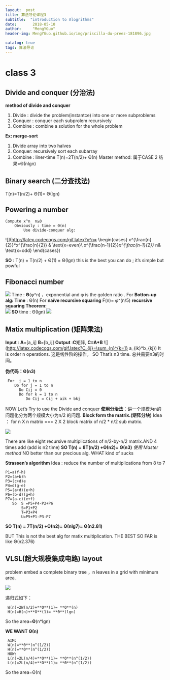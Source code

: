 ```yaml
---
layout:  post  
title: 算法导论课程3
subtitle:  "introduction to Alogrithms"
date:       2018-05-10
author:     "MengYGuo"
header-img: MengYGuo.github.io/img/priscilla-du-preez-181896.jpg

catalog: true
tags: 算法导论
---
```


# class 3 
## **Divide and conquer (分治法)**

**method of divide and conquer**

 1. Divide  : divide the problem(instantce) into one or more subproblems
 2. Conquer : conquer each subprolem recursively  
 3. Combine : combine a solution for the whole problem

**Ex: merge-sort** 
 1. Divide array into two halves 
 2. Conquer: recursively sort each subarray
 3. Combine : liner-time 
T(n)=2T(n/2)+ Θ(n)
Master method:  属于CASE 2   结果=Θ(nlgn)

## **Binary search (二分查找法)**
 T(n)=T(n/2)+ Θ(1)= Θ(lgn)
 
 ## **Powering a number**
 
    Compute x^n  n≥0    
        Obviously : time = Θ(n)
            Use divide-conquer alg:
            
![](http://latex.codecogs.com/gif.latex?x^n=
\begin{cases}
x^{\frac{n}{2}}*x^{\frac{n}{2}} & \text{x=even}\\
x^{\frac{n-1}{2}}*x^{\frac{n-1}{2}}* n& \text{x=odd}
\end{cases})
     
**SO** : T(n) = T(n/2) + Θ(1) = Θ(lgn)  this is the best you can do ; it’s simple but powful

## **Fibonacci number** 
![](https://github.com/MengYGuo/MengYGuo.github.io/blob/master/img/算法导论image/class3-0.png?raw=true)
Time : **Θ**(φ^n) ，exponential and φ is the golden ratio .
For **Botton-up alg: Time** : Θ(n) 
For **naïve recursive squaring**  F(n)= φ^(n/5) 
    **recursive squaring Theorem:**    
![](https://github.com/MengYGuo/MengYGuo.github.io/blob/master/img/算法导论image/class3-01.png?raw=true)
**SO** time : Θ(lgn)
![](https://github.com/MengYGuo/MengYGuo.github.io/blob/master/img/算法导论image/class3-1.png?raw=true)
 
 
 
 
##  **Matix multiplication (矩阵乘法)**
 **Input** : **A**=[a_ij] **B**=[b_ij]
 **Output** :**C**矩阵, **C=A*B**
![](http://latex.codecogs.com/gif.latex?C_{ij}=\sum_{n}^{k=1} a_{ik}*b_{kj})
It is order n operations. 这是线性阶的操作。
SO That’s n3 time. 总共需要n3的时间。

**伪代码：Θ(n3)**
  
     For  i = 1 to n 
        Do for j = 1 to n
          Do Cij = 0 
          Do for k = 1 to n
             Do Cij = Cij + aik + bkj 
           
NOW Let’s Try to use the Divide and conquer
**使用分治法**：讲一个规模为n的问题化分为两个规模大小为n/2 的问题.
**Block form the matrix.(矩阵分块)**
Idea ： for n X n matrix === 2 X 2 block matrix of n/2 * n/2 sub matrix.

![](https://github.com/MengYGuo/MengYGuo.github.io/blob/master/img/算法导论image/class3-1.png?raw=true)

There are like eight recursive multiplications of n/2-by-n/2 matrix.AND 4 times add (add is n2 time)
**SO T(n) = 8T(n/2) +Θ(n2)= Θ(n3)** *使用 Master method*
NO better than our precious alg.
WHAT kind of sucks 

**Strassen’s algorithm**
Idea : reduce the number of multiplications    from 8 to 7

    P1=a(f-h)
    P2=(a+b)h
    P3=(c+d)e
    P4=d(g-e)
    P5=(a+d)(e+h)
    P6=(b-d)(g+h)
    P7=(a-c)(e+f)
       So  S =P5+P4-P2+P6
           S=P1+P2
           T=P3+P4
           U=P5+P1-P3-P7

**SO T(n) =  7T(n/2) +Θ(n2)= Θ(nlg7)= Θ(n2.81)**

BUT This is not the best alg for matix multiplication.
THE BEST SO FAR is like Θ(n2.376)


 
## **VLSL(超大规模集成电路) layout** 
 problem embed a complete binary tree ，n leaves in a grid with minimum area.

![](https://github.com/MengYGuo/MengYGuo.github.io/blob/master/img/算法导论image/class3-3.png?raw=true)

递归式如下：

     W(n)=2W(n/2)+**O**(1)= **Θ**(n)
     H(n)=H(n)+**O**(1)= **Θ**(lgn)
 So the area=**Θ**(n*lgn)

**WE WANT  Θ(n)**

     AIM:  
     W(n)=**Θ**(n^(1/2))
     H(n)=**Θ**(n^(1/2))
     HOW:
     L(n)=2L(n/4)+**O**(1)= **Θ**(n^(1/2))
     L(n)=2L(n/4)+**O**(1)= **Θ**(n^(1/2))
  
 So the area=Θ(n)




